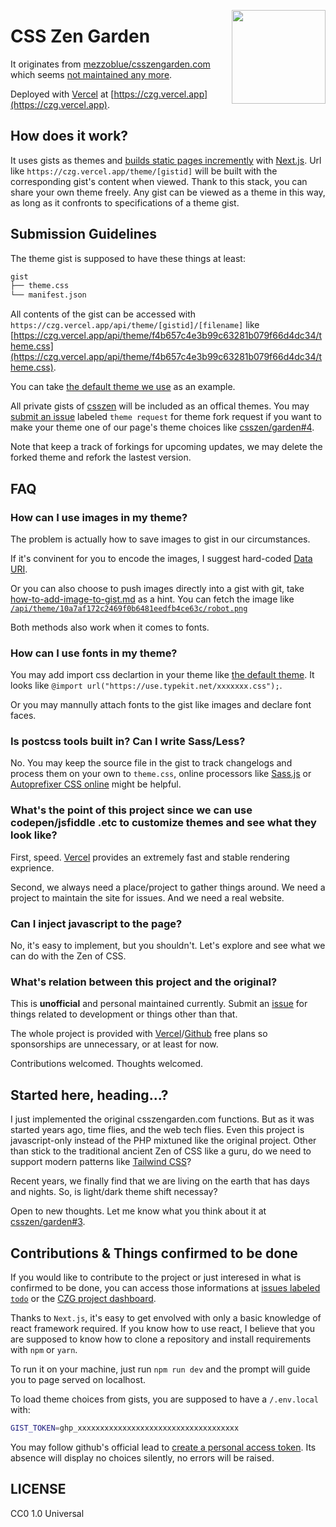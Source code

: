 <a href="https://czg.vercel.app"><img src="https://czg.vercel.app/Enso.svg?sanitize=true" height="150" align="right"></a>

# CSS Zen Garden

It originates from [mezzoblue/csszengarden.com](https://github.com/mezzoblue/csszengarden.com) which seems [not maintained any more](https://github.com/mezzoblue/csszengarden.com/issues/114).

Deployed with [Vercel](https://vercel.com/) at [https://czg.vercel.app](https://czg.vercel.app).

## How does it work?

It uses gists as themes and [builds static pages incremently](https://nextjs.org/docs/basic-features/data-fetching#incremental-static-regeneration) with [Next.js](https://nextjs.org/). Url like `https://czg.vercel.app/theme/[gistid]` will be built with the corresponding gist's content when viewed. Thank to this stack, you can share your own theme freely. Any gist can be viewed as a theme in this way, as long as it confronts to specifications of a theme gist.

## Submission Guidelines

The theme gist is supposed to have these things at least:

```bash
gist
├── theme.css
└── manifest.json
```

All contents of the gist can be accessed with `https://czg.vercel.app/api/theme/[gistid]/[filename]` like [https://czg.vercel.app/api/theme/f4b657c4e3b99c63281b079f66d4dc34/theme.css](https://czg.vercel.app/api/theme/f4b657c4e3b99c63281b079f66d4dc34/theme.css).

You can take [the default theme we use](https://gist.github.com/csszen/f4b657c4e3b99c63281b079f66d4dc34) as an example.

All private gists of [csszen](https://gist.github.com/csszen) will be included as an offical themes. You may [submit an issue](https://github.com/csszen/garden/issues/new) labeled `theme request` for theme fork request if you want to make your theme one of our page's theme choices like [csszen/garden#4](https://github.com/csszen/garden/issues/4).

Note that keep a track of forkings for upcoming updates, we may delete the forked theme and refork the lastest version.

## FAQ

### How can I use images in my theme?

The problem is actually how to save images to gist in our circumstances.

If it's convinent for you to encode the images, I suggest hard-coded [Data URI](https://developer.mozilla.org/en-US/docs/Web/HTTP/Basics_of_HTTP/Data_URIs).

Or you can also choose to push images directly into a gist with git, take [how-to-add-image-to-gist.md](https://gist.github.com/csszen/158006258c922e2f2b8d6ee78014a33b) as a hint. You can fetch the image like [`/api/theme/10a7af172c2469f0b6481eedfb4ce63c/robot.png`](https://czg.vercel.app/api/theme/10a7af172c2469f0b6481eedfb4ce63c/robot.png)

Both methods also work when it comes to fonts.


### How can I use fonts in my theme?

You may add import css declartion in your theme like [the default theme](https://gist.github.com/csszen/f4b657c4e3b99c63281b079f66d4dc34#file-theme-css-L5). It looks like `@import url("https://use.typekit.net/xxxxxxx.css");`.

Or you may mannully attach fonts to the gist like images and declare font faces.

### Is postcss tools built in? Can I write Sass/Less?

No. You may keep the source file in the gist to track changelogs and process them on your own to `theme.css`, online processors like [Sass.js](http://sass.js.org/) or [Autoprefixer CSS online](https://autoprefixer.github.io/?) might be helpful.

### What's the point of this project since we can use codepen/jsfiddle .etc to customize themes and see what they look like?

First, speed. [Vercel](https://vercel.com/) provides an extremely fast and stable rendering exprience.

Second, we always need a place/project to gather things around. We need a project to maintain the site for issues. And we need a real website.

### Can I inject javascript to the page?

No, it's easy to implement, but you shouldn't. Let's explore and see what we can do with the Zen of CSS.

### What's relation between this project and the original?

This is **unofficial** and personal maintained currently. Submit an [issue](https://github.com/csszen/garden/issues) for things related to development or things other than that.

The whole project is provided with [Vercel](https://vercel.com/)/[Github](https://github.com) free plans so sponsorships are unnecessary, or at least for now.

Contributions welcomed. Thoughts welcomed.

## Started here, heading...?

I just implemented the original csszengarden.com functions. But as it was started years ago, time flies, and the web tech flies. Even this project is javascript-only instead of the PHP mixtuned like the original project. Other than stick to the traditional ancient Zen of CSS like a guru, do we need to support modern patterns like [Tailwind CSS](https://tailwindcss.com/)?

Recent years, we finally find that we are living on the earth that has days and nights. So, is light/dark theme shift necessay?

Open to new thoughts. Let me know what you think about it at [csszen/garden#3](https://github.com/csszen/garden/issues/3).

## Contributions & Things confirmed to be done

If you would like to contribute to the project or just interesed in what is confirmed to be done, you can access those informations at [issues labeled `todo`](https://github.com/csszen/garden/issues?q=is%3Aopen+is%3Aissue+label%3Atodo) or the [CZG project dashboard](https://github.com/CSS-ZEN/garden/projects/1).

Thanks to `Next.js`, it's easy to get envolved with only a basic knowledge of react framework required. If you know how to use react, I believe that you are supposed to know how to clone a repository and install requirements with `npm` or `yarn`.

To run it on your machine, just run `npm run dev` and the prompt will guide you to page served on localhost.

To load theme choices from gists, you are supposed to have a `/.env.local` with:

```bash
GIST_TOKEN=ghp_xxxxxxxxxxxxxxxxxxxxxxxxxxxxxxxxxxxx
```

You may follow github's official lead to [create a personal access token](https://docs.github.com/en/github/authenticating-to-github/creating-a-personal-access-token). Its absence will display no choices silently, no errors will be raised.

## LICENSE

CC0 1.0 Universal
